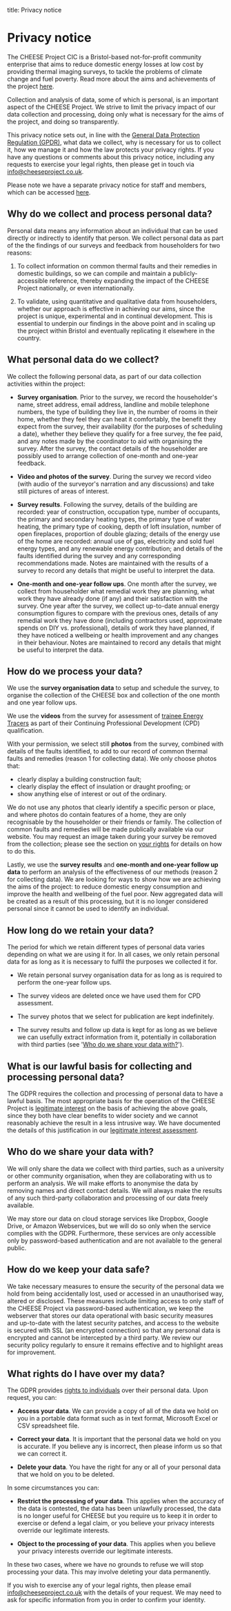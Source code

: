 title: Privacy notice

# Privacy notice

The CHEESE Project CIC is a Bristol-based not-for-profit community enterprise
that aims to reduce domestic energy losses at low cost by providing thermal
imaging surveys, to tackle the problems of climate change and fuel poverty.
Read more about the aims and achievements of the project [here](/overview).

Collection and analysis of data, some of which is personal, is an important
aspect of the CHEESE Project. We strive to limit the privacy impact of our data
collection and processing, doing only what is necessary for the aims of the
project, and doing so transparently.

This privacy notice sets out, in line with the [General Data Protection
Regulation (GPDR)][gdpr-overview], what data we collect, why is necessary
for us to collect it, how we manage it and how the law protects your privacy
rights. If you have any questions or comments about this privacy notice,
including any requests to exercise your legal rights, then please get in touch
via [info@cheeseproject.co.uk](mailto:info@cheeseproject.co.uk).

Please note we have a separate privacy notice for staff and members, which can
be accessed [here](/privacy-notice-staff-and-members).

[gdpr-overview]: https://ico.org.uk/for-organisations/guide-to-the-general-data-protection-regulation-gdpr

<a class="anchor" name="why"></a>
## Why do we collect and process personal data?

Personal data means any information about an individual that can be used
directly or indirectly to identify that person. We collect personal data as
part of the the findings of our surveys and feedback from householders for two
reasons:

  1. To collect information on common thermal faults and their remedies in
     domestic buildings, so we can compile and maintain a publicly-accessible
     reference, thereby expanding the impact of the CHEESE Project nationally, or
     even internationally.

  2. To validate, using quantitative and qualitative data from householders,
     whether our approach is effective in achieving our aims, since the project
is unique, experimental and in continual development. This is essential to
underpin our findings in the above point and in scaling up the project within
Bristol and eventually replicating it elsewhere in the country.

<a class="anchor" name="what-data"></a>
## What personal data do we collect?

We collect the following personal data, as part of our data collection
activities within the project:

  - **Survey organisation**. Prior to the survey, we record the householder's
    name, street address, email address, landline and mobile telephone numbers,
    the type of building they live in, the number of rooms in their home, whether
    they feel they can heat it comfortably, the benefit they expect from the
    survey, their availability (for the purposes of scheduling a date), whether
    they believe they qualify for a free survey, the fee paid, and any notes made
    by the coordinator to aid with organising the survey. After the survey, the
    contact details of the householder are possibly used to arrange collection of
    one-month and one-year feedback.

  - **Video and photos of the survey**. During the survey we record video (with
    audio of the surveyor's narration and any discussions) and take still
    pictures of areas of interest.

  - **Survey results**. Following the survey, details of the building are
    recorded: year of construction, occupation type, number of occupants, the
primary and secondary heating types, the primary type of water heating, the
primary type of cooking, depth of loft insulation, number of open fireplaces,
proportion of double glazing; details of the energy use of the home are
recorded: annual use of gas, electricity and sold fuel energy types, and any
renewable energy contribution; and details of the faults identified during the
survey and any corresponding recommendations made. Notes are maintained with
the results of a survey to record any details that might be useful to interpret
the data.

  - **One-month and one-year follow ups**. One month after the survey, we
    collect from householder what remedial work they are planning, what work
they have already done (if any) and their satisfaction with the survey.
One year after the survey, we collect up-to-date annual energy consumption
figures to compare with the previous ones, details of any remedial work they
have done (including contractors used, approximate spends on DIY vs.
professional), details of work they have planned, if they have noticed a
wellbeing or health improvement and any changes in their behaviour. Notes are
maintained to record any details that might be useful to interpret the data.

<a class="anchor" name="processing-data"></a>
## How do we process your data?

We use the **survey organisation data** to setup and schedule the survey, to
organise the collection of the CHEESE box and collection of the one month and
one year follow ups.

We use the **videos** from the survey for assessment of [trainee Energy
Tracers](/energy-tracer-training) as part of their Continuing Professional
Development (CPD) qualification.

With your permission, we select still **photos** from the survey, combined with
details of the faults identified, to add to our record of common thermal faults
and remedies (reason 1 for collecting data). We only choose photos that:

  - clearly display a building construction fault;
  - clearly display the effect of insulation or draught proofing; or
  - show anything else of interest or out of the ordinary.

We do not use any photos that clearly identify a specific person or place, and
where photos do contain features of a home, they are only recognisable by the
householder or their friends or family. The collection of common faults and
remedies will be made publically available via our website. You may request an
image taken during your survey be removed from the collection; please see the
section on [your rights](#individual-rights) for details on how to do this. 

Lastly, we use the **survey results** and **one-month and one-year follow up
data** to perform an analysis of the effectiveness of our methods (reason 2 for
collecting data). We are looking for ways to show how we are achieving the aims
of the project: to reduce domestic energy consumption and improve the health
and wellbeing of the fuel poor. New aggregated data will be created as a result
of this processing, but it is no longer considered personal since it cannot be
used to identify an individual.

<a class="anchor" name="data-retention"></a>
## How long do we retain your data?

The period for which we retain different types of personal data varies
depending on what we are using it for. In all cases, we only retain personal
data for as long as it is necessary to fulfil the purposes we collected it for.

  - We retain personal survey organisation data for as long as is required to
    perform the one-year follow ups.

  - The survey videos are deleted once we have used them for CPD assessment.

  - The survey photos that we select for publication are kept indefinitely.

  - The survey results and follow up data is kept for as long as we believe we
    can usefully extract information from it, potentially in collaboration with
third parties (see '[Who do we share your data with?](/#sharing-data)').

<a class="anchor" name="lawful-basis"></a>
## What is our lawful basis for collecting and processing personal data?

The GDPR requires the collection and processing of personal data to have a
lawful basis. The most appropriate basis for the operation of the CHEESE
Project is [legitimate interest][gdpr-legitimate-interests] on the basis of
achieving the above goals, since they both have clear benefits to wider society
and we cannot reasonably achieve the result in a less intrusive way. We have
documented the details of this justification in our [legitimate interest
assessment](/legitimate-interest-assessment).

[gdpr-legitimate-interests]: https://ico.org.uk/for-organisations/guide-to-the-general-data-protection-regulation-gdpr/lawful-basis-for-processing/legitimate-interests

<a class="anchor" name="sharing-data"></a>
## Who do we share your data with?

We will only share the data we collect with third parties, such as a university
or other community organisation, when they are collaborating with us to perform
an analysis. We will make efforts to anonymise the data by removing names and
direct contact details. We will always make the results of any such third-party
collaboration and processing of our data freely available.

We may store our data on cloud storage services like Dropbox, Google Drive, or
Amazon Webservices, but we will do so only when the service complies with the
GDPR. Furthermore, these services are only accessible only by password-based
authentication and are not available to the general public.

<a class="anchor" name="security-measures"></a>
## How do we keep your data safe?

We take necessary measures to ensure the security of the personal data we hold
from being accidentally lost, used or accessed in an unauthorised way, altered
or disclosed. These measures include limiting access to only staff of the
CHEESE Project via password-based authentication, we keep the webserver that
stores our data operational with basic security measures and up-to-date with
the latest security patches, and access to the website is secured with SSL (an
encrypted connection) so that any personal data is encrypted and cannot be
intercepted by a third party. We review our security policy regularly to ensure
it remains effective and to highlight areas for improvement.

<a class="anchor" name="individual-rights"></a>
## What rights do I have over my data?

The GDPR provides [rights to individuals][gdpr-individual-rights] over their
personal data. Upon request, you can:

  - **Access your data**. We can provide a copy of all of the data we hold on you
    in a portable data format such as in text format, Microsoft Excel or CSV
spreadsheet file.

  - **Correct your data**. It is important that the personal data we hold on
    you is accurate. If you believe any is incorrect, then please inform us so
that we can correct it.

  - **Delete your data**. You have the right for any or all of your personal
    data that we hold on you to be deleted.

In some circumstances you can:

  - **Restrict the processing of your data**. This applies when the accuracy of
    the data is contested, the data has been unlawfully processed, the data is
no longer useful for CHEESE but you require us to keep it in order to exercise
or defend a legal claim, or you believe your privacy interests override our
legitimate interests.

  - **Object to the processing of your data**. This applies when you believe
    your privacy interests override our legitimate interests.

In these two cases, where we have no grounds to refuse we will stop processing
your data. This may involve deleting your data permanently.

If you wish to exercise any of your legal rights, then please email
[info@cheeseproject.co.uk](mailto:info@cheeseproject.co.uk) with the details of
your request. We may need to ask for specific information from you in order to
confirm your identity.

[gdpr-individual-rights]: https://ico.org.uk/for-organisations/guide-to-the-general-data-protection-regulation-gdpr/individual-rights
